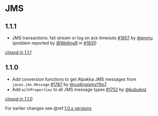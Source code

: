 # JMS

## 1.1.1

- JMS transactions: fail stream or log on ack timeouts  [#1857](https://github.com/akka/alpakka/issues/1857) by [@ennru](https://github.com/ennru) (problem reported by [@WellingR](https://github.com/WellingR) in [#1831](https://github.com/akka/alpakka/pull/1831)) 

[*closed in 1.1.1*](https://github.com/akka/alpakka/issues?q=is%3Aclosed+milestone%3A1.1.1+label%3Ap%3Ajms)


## 1.1.0

- Add conversion functions to get Alpakka JMS messages from `javax.jms.Message` [#1787](https://github.com/akka/alpakka/issues/1787) by [@codingismy11to7](https://github.com/codingismy11to7)
- Add `withProperties` to all JMS message types [#1752](https://github.com/akka/alpakka/issues/1752) by [@kubukoz](https://github.com/kubukoz)

[*closed in 1.1.0*](https://github.com/akka/alpakka/issues?q=is%3Aclosed+milestone%3A1.1.0+label%3Ap%3Ajms)

For earlier changes see @ref:[1.0.x versions](../1.0.x/jms.md)
